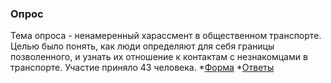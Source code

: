 ### Опроc
Тема опроса - ненамеренный харассмент в общественном транспорте. Целью было понять, как люди определяют для себя границы позволенного, и узнать их отношение к контактам с незнакомцами в транспорте. Участие приняло 43 человека.
*[Форма](https://docs.google.com/forms/d/1B7CcEE_PYHASKWn709x82odTIpoYNbPhZ8iyF9EGDsk/edit#responses)
*[Ответы](https://docs.google.com/spreadsheets/d/1YUCPum09Gr7XvSHCfybRZVL-0K1ws3IFew3_HV5Y5OY/edit?usp=sharing)
